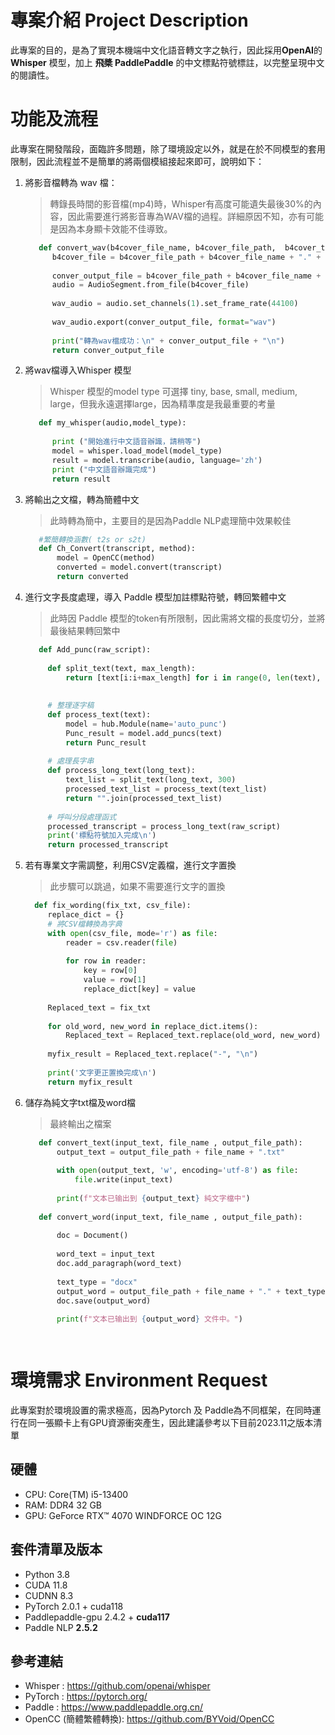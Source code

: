 # 專案介紹 Project Description
此專案的目的，是為了實現本機端中文化語音轉文字之執行，因此採用**OpenAI**的 **Whisper** 模型，加上 **飛槳 PaddlePaddle** 的中文標點符號標註，以完整呈現中文的閱讀性。

# 功能及流程
此專案在開發階段，面臨許多問題，除了環境設定以外，就是在於不同模型的套用限制，因此流程並不是簡單的將兩個模組接起來即可，說明如下：

1. 將影音檔轉為 wav 檔：
   > 轉錄長時間的影音檔(mp4)時，Whisper有高度可能遺失最後30%的內容，因此需要進行將影音專為WAV檔的過程。詳細原因不知，亦有可能是因為本身顯卡效能不佳導致。
    ```python
       def convert_wav(b4cover_file_name, b4cover_file_path,  b4cover_type ):
          b4cover_file = b4cover_file_path + b4cover_file_name + "." + b4cover_type
          
          conver_output_file = b4cover_file_path + b4cover_file_name + ".wav"
          audio = AudioSegment.from_file(b4cover_file)
          
          wav_audio = audio.set_channels(1).set_frame_rate(44100)  
          
          wav_audio.export(conver_output_file, format="wav")
          
          print("轉為wav檔成功：\n" + conver_output_file + "\n")
          return conver_output_file

3. 將wav檔導入Whisper 模型
   > Whisper 模型的model type 可選擇 tiny, base, small, medium, large，但我永遠選擇large，因為精準度是我最重要的考量
    ```python
       def my_whisper(audio,model_type):
          
          print ("開始進行中文語音辦識，請稍等")
          model = whisper.load_model(model_type)
          result = model.transcribe(audio, language='zh')
          print ("中文語音辦識完成")
          return result

5. 將輸出之文檔，轉為簡體中文
   > 此時轉為簡中，主要目的是因為Paddle NLP處理簡中效果較佳
   ```python
      #繁簡轉換涵數( t2s or s2t)
      def Ch_Convert(transcript, method):
          model = OpenCC(method)
          converted = model.convert(transcript)
          return converted
   
6. 進行文字長度處理，導入 Paddle 模型加註標點符號，轉回繁體中文
   > 此時因 Paddle 模型的token有所限制，因此需將文檔的長度切分，並將最後結果轉回繁中
   ```python
      def Add_punc(raw_script):
      
        def split_text(text, max_length):
            return [text[i:i+max_length] for i in range(0, len(text), max_length)]
            
        
        # 整理逐字稿
        def process_text(text):
            model = hub.Module(name='auto_punc')
            Punc_result = model.add_puncs(text)
            return Punc_result
        
        # 處理長字串
        def process_long_text(long_text):
            text_list = split_text(long_text, 300)
            processed_text_list = process_text(text_list) 
            return "".join(processed_text_list)
        
        # 呼叫分段處理函式
        processed_transcript = process_long_text(raw_script)
        print('標點符號加入完成\n')
        return processed_transcript
7. 若有專業文字需調整，利用CSV定義檔，進行文字置換
   > 此步驟可以跳過，如果不需要進行文字的置換
   ```python
     def fix_wording(fix_txt, csv_file):
        replace_dict = {}
        # 將CSV檔轉換為字典
        with open(csv_file, mode='r') as file:
            reader = csv.reader(file)
    
            for row in reader:
                key = row[0]
                value = row[1]
                replace_dict[key] = value
        
        Replaced_text = fix_txt
    
        for old_word, new_word in replace_dict.items():
            Replaced_text = Replaced_text.replace(old_word, new_word)
    
        myfix_result = Replaced_text.replace("-", "\n")
        
        print('文字更正置換完成\n')
        return myfix_result
9. 儲存為純文字txt檔及word檔
   > 最終輸出之檔案
   ```python
      def convert_text(input_text, file_name , output_file_path):
          output_text = output_file_path + file_name + ".txt" 
      
          with open(output_text, 'w', encoding='utf-8') as file:
              file.write(input_text)
      
          print(f"文本已输出到 {output_text} 純文字檔中")
          
      def convert_word(input_text, file_name , output_file_path):
        
          doc = Document()
        
          word_text = input_text
          doc.add_paragraph(word_text)
      
          text_type = "docx"
          output_word = output_file_path + file_name + "." + text_type
          doc.save(output_word)
      
          print(f"文本已输出到 {output_word} 文件中。")
 



# 環境需求 Environment Request
此專案對於環境設置的需求極高，因為Pytorch 及 Paddle為不同框架，在同時運行在同一張顯卡上有GPU資源衝突產生，因此建議參考以下目前2023.11之版本清單

## 硬體
* CPU: Core(TM) i5-13400
* RAM: DDR4 32 GB
* GPU: GeForce RTX™ 4070 WINDFORCE OC 12G

## 套件清單及版本
* Python 3.8
* CUDA 11.8
* CUDNN 8.3
* PyTorch 2.0.1 + cuda118
* Paddlepaddle-gpu 2.4.2 + **cuda117** 
* Paddle NLP **2.5.2**


## 參考連結
* Whisper : https://github.com/openai/whisper
* PyTorch : https://pytorch.org/
* Paddle : https://www.paddlepaddle.org.cn/
* OpenCC (簡體繁體轉換): https://github.com/BYVoid/OpenCC 


